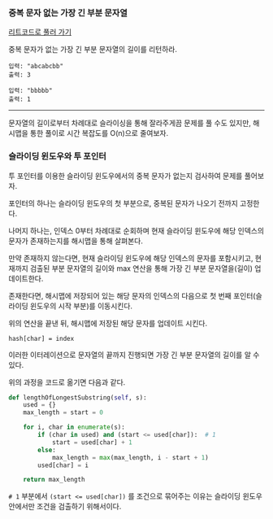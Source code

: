 ### 중복 문자 없는 가장 긴 부분 문자열

[리트코드로 풀러 가기](https://leetcode.com/problems/longest-substring-without-repeating-characters/)

중복 문자가 없는 가장 긴 부분 문자열의 길이를 리턴하라.

```
입력: "abcabcbb"
출력: 3

입력: "bbbbb"
출력: 1
```

---

문자열의 길이로부터 차례대로 슬라이싱을 통해 잘라주게끔 문제를 풀 수도 있지만, 해시맵을 통한 풀이로 시간 복잡도를 O(n)으로 줄여보자.

### 슬라이딩 윈도우와 투 포인터

투 포인터를 이용한 슬라이딩 윈도우에서의 중복 문자가 없는지 검사하여 문제를 풀어보자.

포인터의 하나는 슬라이딩 윈도우의 첫 부분으로, 중복된 문자가 나오기 전까지 고정한다.

나머지 하나는, 인덱스 0부터 차례대로 순회하며 현재 슬라이딩 윈도우에 해당 인덱스의 문자가 존재하는지를 해시맵을 통해 살펴본다.

만약 존재하지 않는다면, 현재 슬라이딩 윈도우에 해당 인덱스의 문자를 포함시키고, 현재까지 검출된 부분 문자열의 길이와 max 연산을 통해 가장 긴 부분 문자열을(길이) 업데이트한다.

존재한다면, 해시맵에 저장되어 있는 해당 문자의 인덱스의 다음으로 첫 번째 포인터(슬라이딩 윈도우의 시작 부분)를 이동시킨다.

위의 연산을 끝낸 뒤, 해시맵에 저장된 해당 문자를 업데이트 시킨다.

```
hash[char] = index
```

이러한 이터레이션으로 문자열의 끝까지 진행되면 가장 긴 부분 문자열의 길이를 알 수 있다.

위의 과정을 코드로 옮기면 다음과 같다.

```python
def lengthOfLongestSubstring(self, s):
    used = {}
    max_length = start = 0

    for i, char in enumerate(s):
        if (char in used) and (start <= used[char]):  # 1
            start = used[char] + 1
        else:
            max_length = max(max_length, i - start + 1)
        used[char] = i

    return max_length
```

`# 1` 부분에서 `(start <= used[char])` 를 조건으로 묶어주는 이유는 슬라이딩 윈도우 안에서만 조건을 검출하기 위해서이다.
